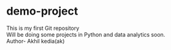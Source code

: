 # demo-project
This is my first Git repository
<br>
Will be doing some projects in Python and data analytics soon.
<br>
Author- Akhil kedia(ak) 
